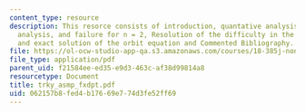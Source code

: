 ```yaml
---
content_type: resource
description: This resorce consists of introduction, quantative analysis, Quantitative
  analysis, and failure for n = 2, Resolution of the difficulty in the case n = 2,
  and exact solution of the orbit equation and Commented Bibliography.
file: https://ol-ocw-studio-app-qa.s3.amazonaws.com/courses/18-385j-nonlinear-dynamics-and-chaos-fall-2004/062157b8fed4b17669e774d3fe52ff69_trky_asmp_fxdpt.pdf
file_type: application/pdf
parent_uid: f21584ee-ed35-e9d3-463c-af38d99814a8
resourcetype: Document
title: trky_asmp_fxdpt.pdf
uid: 062157b8-fed4-b176-69e7-74d3fe52ff69
---
```


